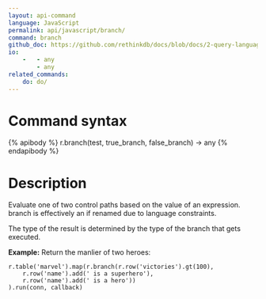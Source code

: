 ```yaml
---
layout: api-command 
language: JavaScript
permalink: api/javascript/branch/
command: branch 
github_doc: https://github.com/rethinkdb/docs/blob/docs/2-query-language/api/javascript/control-structures/branch.md
io:
    -   - any
        - any
related_commands:
    do: do/
---
```


# Command syntax #

{% apibody %}
r.branch(test, true_branch, false_branch) &rarr; any
{% endapibody %}

# Description #

Evaluate one of two control paths based on the value of an expression. branch is effectively an if renamed due to language constraints.

The type of the result is determined by the type of the branch that gets executed.

__Example:__ Return the manlier of two heroes:

```
r.table('marvel').map(r.branch(r.row('victories').gt(100),
    r.row('name').add(' is a superhero'),
    r.row('name').add(' is a hero'))
).run(conn, callback)
```


